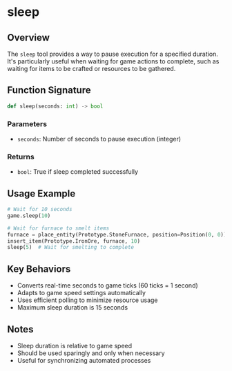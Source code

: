 # sleep

## Overview
The `sleep` tool provides a way to pause execution for a specified duration. It's particularly useful when waiting for game actions to complete, such as waiting for items to be crafted or resources to be gathered.

## Function Signature
```python
def sleep(seconds: int) -> bool
```

### Parameters
- `seconds`: Number of seconds to pause execution (integer)

### Returns
- `bool`: True if sleep completed successfully

## Usage Example
```python
# Wait for 10 seconds
game.sleep(10)

# Wait for furnace to smelt items
furnace = place_entity(Prototype.StoneFurnace, position=Position(0, 0))
insert_item(Prototype.IronOre, furnace, 10)
sleep(5)  # Wait for smelting to complete
```

## Key Behaviors
- Converts real-time seconds to game ticks (60 ticks = 1 second)
- Adapts to game speed settings automatically
- Uses efficient polling to minimize resource usage
- Maximum sleep duration is 15 seconds

## Notes
- Sleep duration is relative to game speed
- Should be used sparingly and only when necessary
- Useful for synchronizing automated processes
